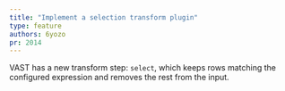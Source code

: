 ```yaml
---
title: "Implement a selection transform plugin"
type: feature
authors: 6yozo
pr: 2014
---
```


VAST has a new transform step: `select`, which keeps rows matching the
configured expression and removes the rest from the input.
